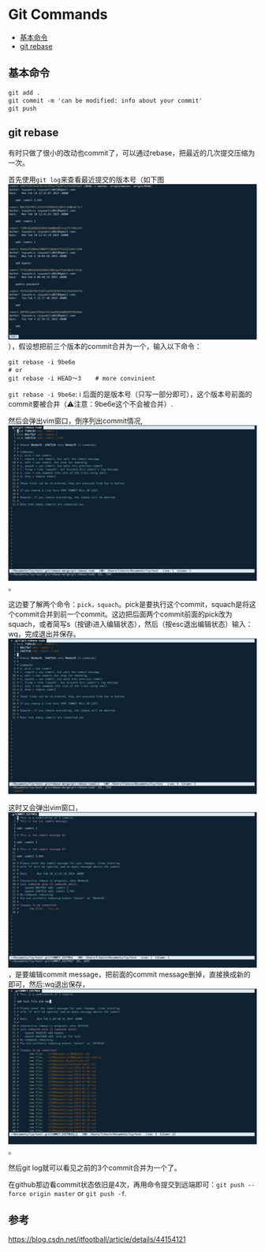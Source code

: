 # Git Commands

- [基本命令](#基本命令)
- [git rebase](#git-rebase)

## 基本命令

``` git
git add .
git commit -m 'can be modified: info about your commit'
git push
```

## git rebase

有时只做了很小的改动也commit了，可以通过rebase，把最近的几次提交压缩为一次。

首先使用`git log`来查看最近提交的版本号（如下图![img](Images/git-log.png)），假设想把前三个版本的commit合并为一个，输入以下命令：

``` git
git rebase -i 9be6e
# or
git rebase -i HEAD～3    # more convinient
```

`git rebase -i 9be6e`: i 后面的是版本号（只写一部分即可），这个版本号前面的commit要被合并（⚠️注意：9be6e这个不会被合并）.

然后会弹出vim窗口，倒序列出commit情况,![img](Images/git-rebase-info.png)。

这边要了解两个命令：`pick，squach`。pick是要执行这个commit，squach是将这个commit合并到前一个commit。这边把后面两个commit前面的pick改为squach，或者简写s（按键i进入编辑状态），然后（按esc退出编辑状态）输入：wq，完成退出并保存。![img](Images/git-rebase-modified.png)

这时又会弹出vim窗口，![img](Images/git-rebase-mes.png)，是要编辑commit message，把前面的commit message删掉，直接换成新的即可，然后:wq退出保存，![img](Images/git-rebase-mes-modified.png)。

然后git log就可以看见之前的3个commit合并为一个了。

在github那边看commit状态依旧是4次，再用命令提交到远端即可：`git push --force origin master` or `git push -f`.


## 参考

https://blog.csdn.net/itfootball/article/details/44154121
